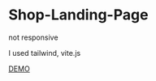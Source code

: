 # Shop-Landing-Page

not responsive

I used tailwind, vite.js

[DEMO](https://shop-landing-page-git-main-vladbelevtsov.vercel.app/)
